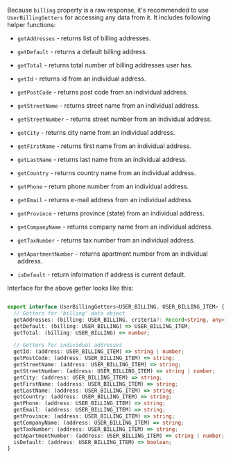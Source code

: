 Because `billing` property is a raw response, it's recommended to use `UserBillingGetters` for accessing any data from it. It includes following helper functions:

- `getAddresses` - returns list of billing addresses.

- `getDefault` - returns a default billing address.

- `getTotal` - returns total number of billing addresses user has.

- `getId` - returns id from an individual address.

- `getPostCode` - returns post code from an individual address.

- `getStreetName` - returns street name from an individual address.

- `getStreetNumber` - returns street number from an individual address.

- `getCity` - returns city name from an individual address.

- `getFirstName` - returns first name from an individual address.

- `getLastName` - returns last name from an individual address.

- `getCountry` - returns country name from an individual address.

- `getPhone` - return phone number from an individual address.

- `getEmail` - returns e-mail address from an individual address.

- `getProvince` - returns province (state) from an individual address.

- `getCompanyName` - returns company name from an individual address.

- `getTaxNumber` - returns tax number from an individual address.

- `getApartmentNumber` - returns apartment number from an individual address.

- `isDefault` - return information if address is current default.

Interface for the above getter looks like this:

```typescript

export interface UserBillingGetters<USER_BILLING, USER_BILLING_ITEM> {
  // Getters for 'billing' data object
  getAddresses: (billing: USER_BILLING, criteria?: Record<string, any>) => USER_BILLING_ITEM[];
  getDefault: (billing: USER_BILLING) => USER_BILLING_ITEM;
  getTotal: (billing: USER_BILLING) => number;

  // Getters for individual addresses
  getId: (address: USER_BILLING_ITEM) => string | number;
  getPostCode: (address: USER_BILLING_ITEM) => string;
  getStreetName: (address: USER_BILLING_ITEM) => string;
  getStreetNumber: (address: USER_BILLING_ITEM) => string | number;
  getCity: (address: USER_BILLING_ITEM) => string;
  getFirstName: (address: USER_BILLING_ITEM) => string;
  getLastName: (address: USER_BILLING_ITEM) => string;
  getCountry: (address: USER_BILLING_ITEM) => string;
  getPhone: (address: USER_BILLING_ITEM) => string;
  getEmail: (address: USER_BILLING_ITEM) => string;
  getProvince: (address: USER_BILLING_ITEM) => string;
  getCompanyName: (address: USER_BILLING_ITEM) => string;
  getTaxNumber: (address: USER_BILLING_ITEM) => string;
  getApartmentNumber: (address: USER_BILLING_ITEM) => string | number;
  isDefault: (address: USER_BILLING_ITEM) => boolean;
}
```
